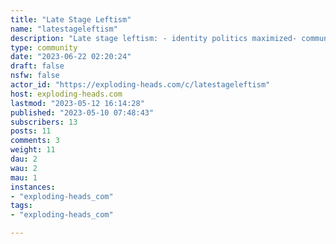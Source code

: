 ```yaml
---
title: "Late Stage Leftism" 
name: "latestageleftism"
description: "Late stage leftism: - identity politics maximized- communist/left anarchism Posts should be about:- the natural clashes that result from the differences between identity politics vs anarchism vs communism- the title of each post must contain some kind of justification for why late stage leftism will have x. Feel free to expand in body/commentsI don't know what modern left stage leftism would look like, so feel free to suggest.Both good and bad left outcomes are welcome here.Rules:- No saying racial slurs (ex N word)"
type: community
date: "2023-06-22 02:20:24"
draft: false
nsfw: false
actor_id: "https://exploding-heads.com/c/latestageleftism"
host: exploding-heads.com
lastmod: "2023-05-12 16:14:28"
published: "2023-05-10 07:48:43"
subscribers: 13
posts: 11
comments: 3
weight: 11
dau: 2
wau: 2
mau: 1
instances:
- "exploding-heads_com"
tags: 
- "exploding-heads_com"

---
```

